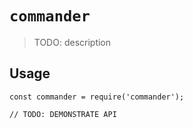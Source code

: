 # `commander`

> TODO: description

## Usage

```
const commander = require('commander');

// TODO: DEMONSTRATE API
```
